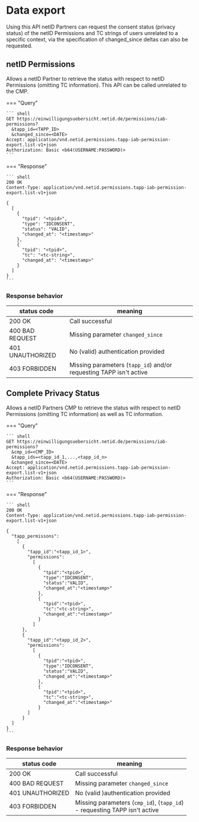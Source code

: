 # Data export

Using this API netID Partners can request the consent status (privacy status) of the netID Permissions and TC strings of users unrelated to a specific context, via the specification of changed_since deltas can also be requested.

## netID Permissions

Allows a netID Partner to retrieve the status with respect to netID Permissions (omitting TC information). This API can be called unrelated to the CMP.

=== "Query"

    ``` shell
    GET https://einwilligungsuebersicht.netid.de/permissions/iab-permissions?
      &tapp_id=<TAPP_ID>
      &changed_since=<DATE>
    Accept: application/vnd.netid.permissions.tapp-iab-permission-export.list-v1+json
    Authorization: Basic <b64(USERNAME:PASSWORD)>
    ```

=== "Response"

    ``` shell
    200 OK
    Content-Type: application/vnd.netid.permissions.tapp-iab-permission-export.list-v1+json

    {
      [
        {
          "tpid": "<tpid>",
          "type": "IDCONSENT",
          "status": "VALID",
          "changed_at": "<timestamp>"
        },
        {
          "tpid": "<tpid>",
          "tc": "<tc-string>",
          "changed_at": "<timestamp>"
        }
      ]
    }
    ```

### Response behavior

| status code | meaning |
| ----------- | ----------- |
| 200 OK | Call successful | 
| 400 BAD REQUEST | Missing parameter `changed_since` | 
| 401 UNAUTHORIZED | No (valid) authentication provided | 
| 403 FORBIDDEN | Missing parameters (`tapp_id`) and/or requesting TAPP isn't active |

## Complete Privacy Status

Allows a netID Partners CMP to retrieve the status with respect to netID Permissions (omitting TC information) as well as TC information.

=== "Query"

    ``` shell
    GET https://einwilligungsuebersicht.netid.de/permissions/iab-permissions?
      &cmp_id=<CMP_ID>
      &tapp_ids=<tapp_id_1,...,<tapp_id_n>
      &changed_since=<DATE>
    Accept: application/vnd.netid.permissions.tapp-iab-permission-export.list-v1+json
    Authorization: Basic <b64(USERNAME:PASSWORD)>
    ```

=== "Response"

    ``` shell
    200 OK
    Content-Type: application/vnd.netid.permissions.tapp-iab-permission-export.list-v1+json

    {
      "tapp_permissons":
        [
          {
            "tapp_id":"<tapp_id_1>",
            "permissions":
              [
                {
                  "tpid":"<tpid>",
                  "type":"IDCONSENT",
                  "status":"VALID",
                  "changed_at":"<timestamp>"
                },
                {
                  "tpid":"<tpid>",
                  "tc":"<tc-string>",
                  "changed_at":"<timestamp>"
                }
              ]
          },
          {
            "tapp_id":"<tapp_id_2>",
            "permissions":
              [
                {
                  "tpid":"<tpid>",
                  "type":"IDCONSENT",
                  "status":"VALID",
                  "changed_at":"<timestamp>"
                },
                {
                  "tpid":"<tpid>",
                  "tc":"<tc-string>",
                  "changed_at":"<timestamp>"
                }
            ]
          }
      ]
    }
    ```

### Response behavior

| status code | meaning |
| ----------- | ----------- |
| 200 OK | Call successful |
| 400 BAD REQUEST | Missing parameter `changed_since` |
| 401 UNAUTHORIZED | No (valid )authentication provided |
| 403 FORBIDDEN | Missing parameters (`cmp_id`), (`tapp_id`) <br> - requesting TAPP isn't active |